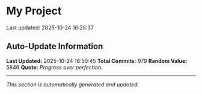 # My Project


Last updated: 2025-10-24 16:25:37


























































































































































































































































































































































































































































































































































































































































































































































































































































































































































































































































































































































































































































































































































































































## Auto-Update Information

**Last Updated:** 2025-10-24 16:50:45
**Total Commits:** 979
**Random Value:** 5846
**Quote:** _Progress over perfection._

---
_This section is automatically generated and updated._